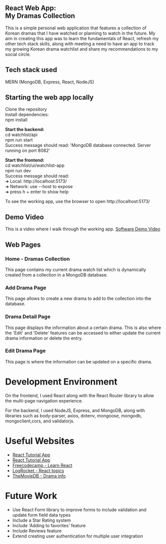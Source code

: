 ## React Web App: <br/>My Dramas Collection

This is a simple personal web application that features a collection of Korean dramas that I have watched or planning to watch in the future. My aim in creating this app was to learn the fundamentals of React, refresh my other tech stack skills, along with meeting a need to have an app to track my growing Korean drama watchlist and share my recommendations to my social circle.

## Tech stack used
MERN (MongoDB, Express, React, NodeJS)

## Starting the web app locally
Clone the repository<br />
Install dependencies:<br/>
npm install<br/>

<b>Start the backend:</b> <br/>
cd watchlist/api <br />
npm run start <br />
Success message should read: 'MongoDB database connected. Server running on port 8082'<br />

<b>Start the frontend:</b><br/>
cd watchlist/ui/watchlist-app<br />
npm run dev<br />
Success message should read:  <br />
  ➜  Local:   http://localhost:5173/<br />
  ➜  Network: use --host to expose<br />
  ➜  press h + enter to show help<br />

To see the working app, use the browser to open http://localhost:5173/ <br />

## Demo Video
This is a video where I walk through the working app.
[Software Demo Video](http://youtube.link.goes.here)

## Web Pages
### Home - Dramas Collection
This page contains my current drama watch list which is dynamically created from a collection in a MongoDB database.

### Add Drama Page
This page allows to create a new drama to add to the collection into the database.

### Drama Detail Page
This page displays the information about a certain drama. This is also where the 'Edit' and 'Delete' features can be accessed to either update the current drama information or delete the entry.

### Edit Drama Page
This page is where the information can be updated on a specific drama.

# Development Environment

On the frontend, I used React along with the React Router library to allow the multi-page navigation experience.

For the backend, I used NodeJS, Express, and MongoDB, along with libraries such as body-parser, axios, dotenv, mongoose, mongodb, mongoclient,cors, and validatorjs.

# Useful Websites

* [React Tutorial App](https://react.dev/)
* [React Tutorial App](https://react-tutorial.app/)
* [Freecodecamp - Learn React](https://www.freecodecamp.org/news/how-to-learn-react-step-by-step/)
* [LogRocket - React topics](https://blog.logrocket.com/dev)
* [TheMovieDB - Drama info](https://blog.logrocket.com/dev)

# Future Work

* Use React Form library to improve forms to include validation and update form field data types
* Include a Star Rating system
* Include 'Adding to favorites' feature
* Include Reviews feature 
* Extend creating user authentication for multiple user integration